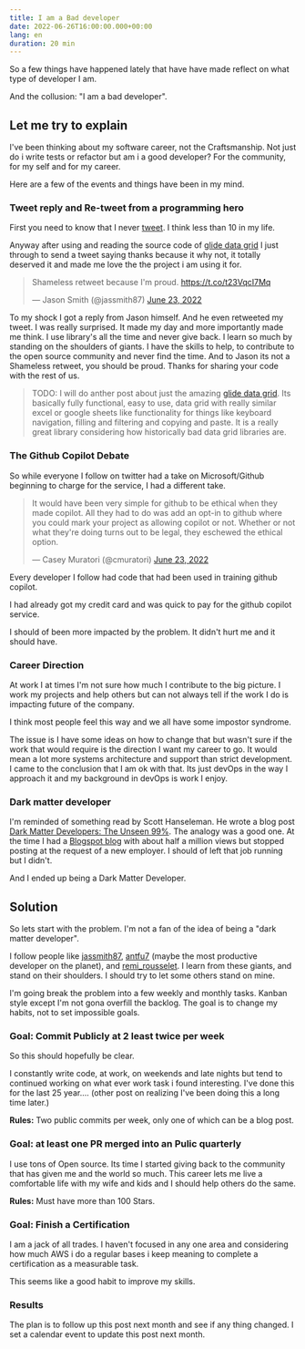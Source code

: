 ```yaml
---
title: I am a Bad developer
date: 2022-06-26T16:00:00.000+00:00
lang: en
duration: 20 min
---
```


So a few things have happened lately that have have made reflect on what type of developer I am.

And the collusion: "I am a bad developer".

## Let me try to explain

I've been thinking about my software career, not the Craftsmanship. Not just do i write tests or refactor but am i a good developer? For the community, for my self and for my career.

Here are a few of the events and things have been in my mind.

### Tweet reply and Re-tweet from a programming hero

First you need to know that I never [tweet](https://twitter.com/Chris_Towles). I think less than 10 in my life.

Anyway after using and reading the source code of [glide data grid](https://github.com/glideapps/glide-data-grid) I just through to send a tweet saying thanks because it why not, it totally deserved it and made me love the the project i am using it for.

<blockquote class="twitter-tweet"><p lang="en" dir="ltr">Shameless retweet because I&#39;m proud. <a href="https://t.co/t23VqcI7Mq">https://t.co/t23VqcI7Mq</a></p>&mdash; Jason Smith (@jassmith87) <a href="https://twitter.com/jassmith87/status/1539816533261619200?ref_src=twsrc%5Etfw">June 23, 2022</a></blockquote> <script async src="https://platform.twitter.com/widgets.js" charset="utf-8"></script>

To my shock I got a reply from Jason himself. And he even retweeted my tweet. I was really surprised. It made my day and more importantly made me think. I use library's all the time and never give back. I learn so much by standing on the shoulders of giants. I have the skills to help, to contribute to the open source community and never find the time. And to Jason its not a Shameless retweet, you should be proud. Thanks for sharing your code with the rest of us.

> TODO: I will do anther post about just the amazing [glide data grid](https://github.com/glideapps/glide-data-grid). Its basically fully functional, easy to use, data grid with really similar excel or google sheets like functionality for things like keyboard navigation, filling and filtering and copying and paste. It is a really great library considering how historically bad data grid libraries are.

### The Github Copilot Debate

So while everyone I follow on twitter had a take on Microsoft/Github beginning to charge for the service, I had a different take.

<blockquote class="twitter-tweet"><p lang="en" dir="ltr">It would have been very simple for github to be ethical when they made copilot. All they had to do was add an opt-in to github where you could mark your project as allowing copilot or not. Whether or not what they&#39;re doing turns out to be legal, they eschewed the ethical option.</p>&mdash; Casey Muratori (@cmuratori) <a href="https://twitter.com/cmuratori/status/1540078652246749184?ref_src=twsrc%5Etfw">June 23, 2022</a></blockquote> <script async src="https://platform.twitter.com/widgets.js" charset="utf-8"></script>

Every developer I follow had code that had been used in training github copilot.

I had already got my credit card and was quick to pay for the github copilot service.

I should of been more impacted by the problem. It didn't hurt me and it should have.

### Career Direction

At work I at times I'm not sure how much I contribute to the big picture. I work my projects and help others but can not always tell if the work I do is impacting future of the company.

I think most people feel this way and we all have some impostor syndrome.

The issue is I have some ideas on how to change that but wasn't sure if the work that would require is the direction I want my career to go. It would mean a lot more systems architecture and support than strict development. I came to the conclusion that I am ok with that. Its just devOps in the way I approach it and my background in devOps is work I enjoy.

### Dark matter developer

I'm reminded of something read by Scott Hanseleman. He wrote a blog post [Dark Matter Developers: The Unseen 99%](https://www.hanselman.com/blog/dark-matter-developers-the-unseen-99).  The analogy was a good one. At the time I had a [Blogspot blog](https://christowles.blogspot.com/) with about half a million views but stopped posting at the request of a new employer.  I should of left that job running but I didn't.

And I ended up being a Dark Matter Developer.

## Solution

So lets start with the problem. I'm not a fan of the idea of being a "dark matter developer".

I follow people like [jassmith87](https://twitter.com/jassmith87), [antfu7](https://twitter.com/antfu7) (maybe the most productive developer on the planet), and [remi_rousselet](https://twitter.com/remi_rousselet). I learn from these giants, and  stand on their shoulders. I should try to let some others stand on mine.

I'm going break the problem into a few weekly and monthly tasks. Kanban style except I'm not gona overfill the backlog. The goal is to change my habits, not to set impossible goals.

### Goal: Commit Publicly at 2 least twice per week

So this should hopefully be clear.

I constantly write code, at work, on weekends and late nights but tend to continued working on what ever work task i found interesting. I've done this for the last 25 year.... (other post on realizing I've been doing this a long time later.)

**Rules:** Two public commits per week, only one of which can be a blog post.

### Goal: at least one PR merged into an Pulic quarterly

I use tons of Open source. Its time I started giving back to the community that has given me and the world so much. This career lets me live a comfortable life with my wife and kids and I should help others do the same.

**Rules:** Must have more than 100 Stars.

### Goal: Finish a Certification

I am a jack of all trades. I haven't focused in any one area and considering how much AWS i do a regular bases i keep meaning to complete a certification as a measurable task.

This seems like a good habit to improve my skills.

### Results

The plan is to follow up this post next month and see if any thing changed. I set a calendar event to update this post next month.
